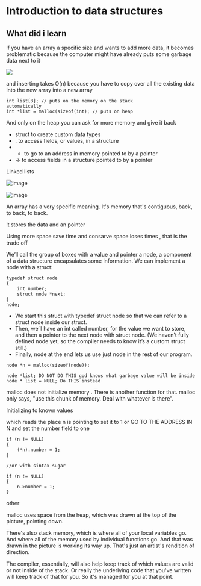 # Introduction to data structures

## What did i learn

if you have an array a specific size and wants to add more data, it becomes problematic because the computer might have already puts some garbage data next to it

<img src = "https://user-images.githubusercontent.com/31789624/199865763-74afb38f-da44-4661-b174-a73cf11f60fd.png">

and inserting takes O(n) because you have to copy over all the existing data into the new array into a new array

<code>int list[3];  // puts on the memory on the stack automatically</code>  
<code>int *list = malloc(sizeof(int);  // puts on heap</code>  

And only on the heap you can ask for more memory and give it back


- struct to create custom data types
- . to access fields, or values, in a structure
- * to go to an address in memory pointed to by a pointer
- -> to access fields in a structure pointed to by a pointer

Linked lists

![image](https://user-images.githubusercontent.com/31789624/199869997-abd5aec2-6c0b-40c9-9598-b6c6358b1ece.png)


![image](https://user-images.githubusercontent.com/31789624/199870012-0c20739a-d055-43aa-ad99-9963a642eb38.png)

An array has a very specific meaning. It's memory that's contiguous, back, to back, to back.

it stores the data and an pointer

Using more space save time and consarve space loses times , that is the trade off

We’ll call the group of boxes with a value and pointer a node, a component of a data structure encapsulates some information. We can implement a node with a struct:
```
typedef struct node
{
    int number;
    struct node *next;
}
node;
```
 - We start this struct with typedef struct node so that we can refer to a struct node inside our struct.
 - Then, we’ll have an int called number, for the value we want to store, and then a pointer to the next node with struct node. (We haven’t fully defined node yet, so the compiler needs to know it’s a custom struct still.)
 - Finally, node at the end lets us use just node in the rest of our program.

<code>node *n = malloc(sizeof(node));</code>
```
node *list; DO NOT DO THIS god knows what garbage value will be inside
node * list = NULL; Do THIS instead
```

malloc does not initialize memory . There is another function for that.  malloc only  says, "use this chunk of memory. Deal with whatever is there". 

Initializing to known values

which reads the place n is pointing to set it to 1 or GO TO THE ADDRESS IN N and set the number field to one
```
if (n != NULL)
{
    (*n).number = 1;
}

//or with sintax sugar

if (n != NULL)
{
    n->number = 1;
}

```


other 

malloc uses space from the heap, which was drawn at the top of the picture, pointing down. 

There's also stack memory, which is where all of your local variables go. And where all of the memory used by individual functions go. And that was drawn in the picture is working its way up. That's just an artist's rendition of direction. 

The compiler, essentially, will also help keep track of which values are valid or not inside of the stack. Or really the underlying code that you've written will keep track of that for you. So it's managed for you at that point. 
